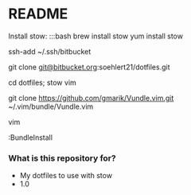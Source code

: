 # README #

Install stow:
:::bash
brew install stow
yum install stow

ssh-add ~/.ssh/bitbucket

git clone git@bitbucket.org:soehlert21/dotfiles.git

cd dotfiles; stow vim

git clone https://github.com/gmarik/Vundle.vim.git ~/.vim/bundle/Vundle.vim

vim

:BundleInstall

### What is this repository for? ###

* My dotfiles to use with stow
* 1.0